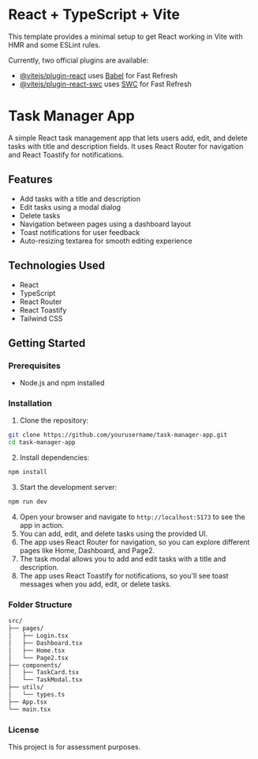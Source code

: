 # React + TypeScript + Vite

This template provides a minimal setup to get React working in Vite with HMR and some ESLint rules.

Currently, two official plugins are available:

- [@vitejs/plugin-react](https://github.com/vitejs/vite-plugin-react/blob/main/packages/plugin-react) uses [Babel](https://babeljs.io/) for Fast Refresh
- [@vitejs/plugin-react-swc](https://github.com/vitejs/vite-plugin-react/blob/main/packages/plugin-react-swc) uses [SWC](https://swc.rs/) for Fast Refresh

# Task Manager App

A simple React task management app that lets users add, edit, and delete tasks with title and description fields. It uses React Router for navigation and React Toastify for notifications.

## Features

- Add tasks with a title and description
- Edit tasks using a modal dialog
- Delete tasks
- Navigation between pages using a dashboard layout
- Toast notifications for user feedback
- Auto-resizing textarea for smooth editing experience

## Technologies Used

- React
- TypeScript
- React Router
- React Toastify
- Tailwind CSS

## Getting Started

### Prerequisites

- Node.js and npm installed

### Installation

1. Clone the repository:

```bash
git clone https://github.com/yourusername/task-manager-app.git
cd task-manager-app
```

2. Install dependencies:

```bash
npm install
```

3. Start the development server:

```bash
npm run dev
```

4. Open your browser and navigate to `http://localhost:5173` to see the app in action.
5. You can add, edit, and delete tasks using the provided UI.
6. The app uses React Router for navigation, so you can explore different pages like Home, Dashboard, and Page2.
7. The task modal allows you to add and edit tasks with a title and description.
8. The app uses React Toastify for notifications, so you'll see toast messages when you add, edit, or delete tasks.

### Folder Structure

```bash
src/
├── pages/
│   ├── Login.tsx
│   ├── Dashboard.tsx
│   ├── Home.tsx
│   └── Page2.tsx
├── components/
│   ├── TaskCard.tsx
│   └── TaskModal.tsx
├── utils/
│   └── types.ts
├── App.tsx
└── main.tsx
```

### License
This project is for assessment purposes.